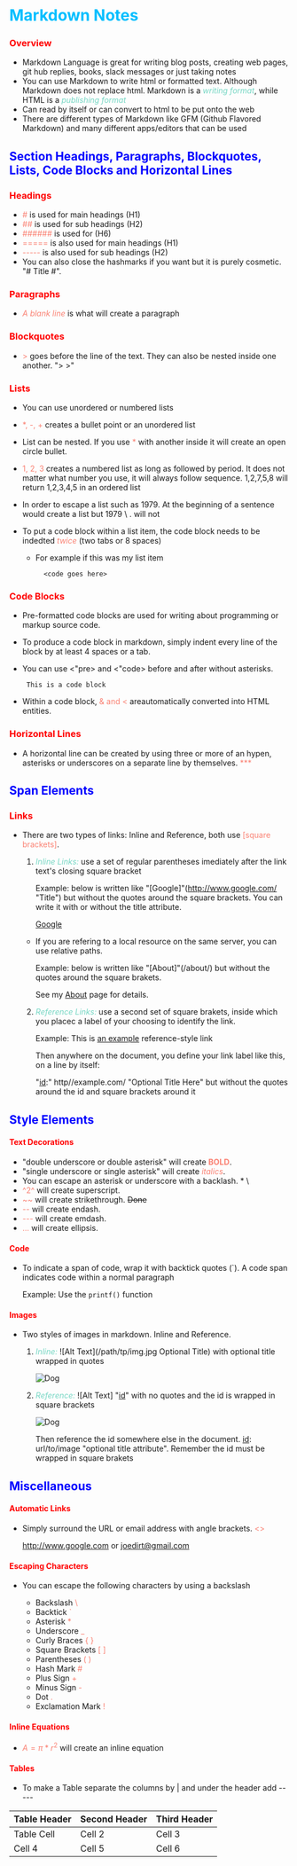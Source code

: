 # <span style="color: #00bfff;">Markdown Notes</span>

### <span style="color: red;">Overview</span>

*  Markdown Language is great for writing blog posts, creating web pages, git hub replies, books, slack messages      or just taking notes
*  You can use Markdown to write html or formatted text. Although Markdown does not replace html. Markdown is a       <span style="color: #76D7C4;">_writing format_</span>, while HTML is a <span style="color: #76D7C4">               _publishing format_</span>
*  Can read by itself or can convert to html to be put onto the web
*  There are different types of Markdown like GFM (Github Flavored Markdown) and many different apps/editors that     can be used 

## <span style="color: blue;"> Section Headings, Paragraphs, Blockquotes, Lists, Code Blocks and Horizontal Lines </span>

### <span style="color: red;">Headings</span>

*   <span style="color: #FA8072;">#</span> is used for main headings (H1)
*   <span style="color: #FA8072;">##</span> is used for sub headings (H2)
*   <span style="color: #FA8072;">######</span> is used for (H6)
*   <span style="color: #FA8072;">=====</span> is also used for main headings (H1)
*   <span style="color: #FA8072;">-----</span> is also used for sub headings (H2)
*   You can also close the hashmarks if you want but it is purely cosmetic. "# Title #".

### <span style="color: red;">Paragraphs</span>

*   <span style="color: #FA8072;">_A blank line_</span> is what will create a paragraph

### <span style="color: red;">Blockquotes</span>

*   <span style="color: #FA8072;"> > </span> goes before the line of the text.  They can also be nested inside one     another. "> >"

### <span style="color: red;">Lists</span>

*   You can use unordered or numbered lists
*   <span style="color: #FA8072;">*, -, +</span> creates a bullet point or an unordered list
*   List can be nested. If you use <span style="color: #FA8072;">*</span> with another inside it 
    will create an open circle bullet.
*   <span style="color: #FA8072;">1, 2, 3</span> creates a numbered list as long as followed by period.  It does       not matter what number you use, it will always follow sequence. 1,2,7,5,8 will return 1,2,3,4,5 in an ordered      list
*   In order to escape a list such as 1979. At the beginning 
    of a sentence would create a list but 1979 \ . will not

*   To put a code block within a list item, the code block
    needs to be indedted <span style="color: #FA8072;">_twice_</span> (two tabs or 8 spaces)

    * For example if this was my list item

            <code goes here>

### <span style="color: red;">Code Blocks</span>

*   Pre-formatted code blocks are used for writing about programming or markup source code. 
*   To produce a code block in markdown, simply indent every line of the block by at least 4 spaces or a tab.
*   You can use <"pre> and <"code> before and after without asterisks. 

    <pre><code> This is a code block </pre></code>

*   Within a code block, <span style="color: #FA8072;">& and < </span> areautomatically converted into HTML            entities.

### <span style="color: red;">Horizontal Lines</span>

*   A horizontal line can be created by using three or more of 
    an hypen, asterisks or underscores on a separate line by themselves. <span style="color: #FA8072;">***</span>

## <span style="color: blue;">Span Elements</span>

### <span style="color: red;">Links</span>

*   There are two types of links: Inline and Reference, both 
    use <span style="color: #FA8072;">[square brackets]</span>.
    1.  <span style="color: #76D7C4;">_Inline Links:_</span> use a set of regular parentheses 
        imediately after the link text's closing square bracket

        Example: below is written like "[Google]"(http://www.google.com/ "Title") but without the quotes around the square brackets. You can write it with or without the title attribute. 
    
        [Google](http://www.google.com)

    *   If you are refering to a local resource on the same 
        server, you can use relative paths.

        Example: below is written like "[About]"(/about/) but without the quotes around the square brakets.

        See my [About](/about/) page for details.

    2.  <span style="color: #76D7C4;">_Reference Links:_</span> use a second set of square brakets, inside which       you placec a label of your choosing to identify the link. 

        Example: This is [an example][id] reference-style link

        Then anywhere on the document, you define your link label like this, on a line by itself:

        "[id]:" http//example.com/ "Optional Title Here" but without the quotes around the id and square brackets around it

        [id]: http://example.com/ "Optional Title Here"

<h2 style="color: blue;"> Style Elements </h2>

<h4 style="color: red;">Text Decorations</h4>

*   "double underscore or double asterisk" will create <span style="color: #FA8072;">**BOLD**</span>.
*   "single underscore or single asterisk" will create <span style="color: #FA8072;">_italics_</span>.
*   You can escape an asterisk or underscore with a backlash. \*   \\ 
*   <span style="color: #FA8072;">^2^</span> will create superscript. 
*   <span style="color: #FA8072;">~~</span> will create strikethrough.  ~~Done~~
*   <span style="color: #FA8072;">--</span> will create endash.
*   <span style="color: #FA8072;">---</span> will create emdash.
*   <span style="color: #FA8072;">...</span> will create ellipsis.

<h4 style="color: red;">Code</h4>

*   To indicate a span of code, wrap it with backtick quotes (`).  A code span indicates code within a normal          paragraph

    Example:  Use the `printf()` function

<h4 style="color: red;">Images</h4>

*   Two styles of images in markdown. Inline and Reference.

    1.  <span style="color: #76D7C4;">_Inline:_</span>   ![Alt Text](/path/tp/img.jpg Optional Title) with optional title wrapped in quotes

        ![Dog](/path/to/img.jpg "Dog")

    2.  <span style="color: #76D7C4;">_Reference:_</span> ![Alt Text] "[id]" with no quotes and the id is wrapped in square brackets

        ![Dog][id]

        Then reference the id somewhere else in the document.
        [id]: url/to/image "optional title attribute". Remember the id must be wrapped in square brakets

<h2 style="color: blue;"> Miscellaneous </h2>

<h4 style="color: red;">Automatic Links</h4>

*   Simply surround the URL or email address with angle brackets. <span style="color: #FA8072;"><></span>

    <http://www.google.com> or <joedirt@gmail.com>

<h4 style="color: red;">Escaping Characters</h4>

*   You can escape the following characters by using a backslash

    *   Backslash           <span style="color: #FA8072;">\\</span>
    *   Backtick            <span style="color: #FA8072;">\`</span>
    *   Asterisk            <span style="color: #FA8072;">\*</span>
    *   Underscore          <span style="color: #FA8072;">\_</span>
    *   Curly Braces        <span style="color: #FA8072;">\{ }</span>
    *   Square Brackets     <span style="color: #FA8072;">\[ ]</span>
    *   Parentheses         <span style="color: #FA8072;">\( )</span>
    *   Hash Mark           <span style="color: #FA8072;">\#</span>
    *   Plus Sign           <span style="color: #FA8072;">\+</span>
    *   Minus Sign          <span style="color: #FA8072;">\-</span>
    *   Dot                 <span style="color: #FA8072;">\.</span>
    *   Exclamation Mark    <span style="color: #FA8072;">\!</span>

<h4 style="color: red;">Inline Equations</h4>

*   <span style="color: #FA8072;">$A = \pi*r^{2}$</span> will create an inline equation

<h4 style="color: red;">Tables</h4>

*   To make a Table separate the columns by | and under the header add -----

Table Header | Second Header | Third Header
-------------|---------------|-------------
Table Cell   | Cell 2 | Cell 3
Cell 4       | Cell 5 | Cell 6 















      

    





